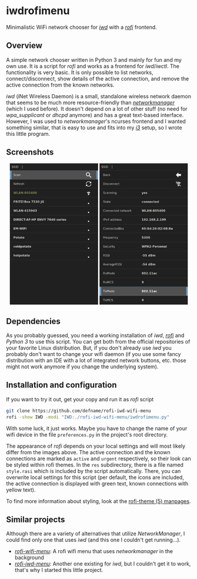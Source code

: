 # iwdrofimenu
Minimalistic WiFi network chooser for *[iwd](https://iwd.wiki.kernel.org/)* with a
*[rofi](https://github.com/davatorium/rofi)* frontend.

## Overview
A simple network chooser written in Python 3 and mainly for fun and my own use.
It is a script for *rofi* and works as a
frontend for *iwd*/*iwctl*. The functionality is very basic. It is only possible
to list networks, connect/disconnect, show details of the active connection,
and remove the active connection from the known networks.

*iwd* (iNet Wireless Daemon) is a small, standalone
wireless network daemon that seems to be much more resource-friendly than
*[networkmanager](https://networkmanager.dev/)* (which I used before).
It doesn't depend on a lot of other stuff (no need for *wpa_supplicant* or *dhcpd*
anymore) and has a great text-based interface. However, I was used to
*networkmanager*'s ncurses frontend and I wanted something similar, that is easy
to use and fits into my *[i3](https://i3wm.org/)* setup, so I wrote this little
program.

## Screenshots
<div align="center">
<img alt="Screenshot 1" src="screenshot1.png" width="240em" />
<img alt="Screenshot 2" src="screenshot2.png" width="240em" />
</div>

## Dependencies
As you probably guessed, you need a working installation of *iwd*,
*[rofi](https://github.com/davatorium/rofi)* and *Python 3* to use this script. You can get
both from the official repositories of your favorite Linux distribution. But,
if you don't already use *iwd* you probably don't want to change your wifi
daemon (if you use some fancy distribution with an IDE with a lot of
integrated network buttons, etc. those might not work anymore if you change
the underlying system).

## Installation and configuration
If you want to try it out, get your copy and run it as *rofi* script
```sh
git clone https://github.com/defname/rofi-iwd-wifi-menu
rofi -show IWD -modi "IWD:./rofi-iwd-wifi-menu/iwdrofimenu.py"
```
With some luck, it just works. Maybe you have to change the name of your wifi
device in the file `preferences.py` in the project's root directory.

The appearance of *rofi* depends on your local settings and will most likely
differ from the images above. The active connection and the known connections are
marked as `active` and `urgent` respectively, so their look can be styled within rofi
themes. In the `res` subdirectory, there is a file named `style.rasi` which is
included by the script automatically. There, you can overwrite local settings for
this script (per default, the icons are included, the active connection is
displayed with green text, known connections with yellow text).

To find more information about styling, look at the
[rofi-theme (5) manpages](https://github.com/davatorium/rofi/blob/next/doc/rofi-theme.5.markdown).

## Similar projects
Although there are a variety of alternatives that utilize *NetworkManager*, I could find
only one that uses *iwd* (and this one I couldn't get running...).
* *[rofi-wifi-menu](https://github.com/zbaylin/rofi-wifi-menu)*: A rofi wifi menu that uses *networkmanager*
in the background
* *[rofi-iwd-menu](https://github.com/TimTinkers/rofi-iwd-menu)*: Another one existing for *iwd*, but I
couldn't get it to work, that's why I started this little project.
